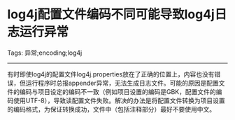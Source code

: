 # log4j配置文件编码不同可能导致log4j日志运行异常
Tags: 异常;encoding;log4j

------

有时即使log4j的配置文件log4j.properties放在了正确的位置上，内容也没有错误，但运行程序时总报appender异常，无法生成日志文件。可能的原因是配置文件的编码与项目设定的编码不一致（例如项目设置的编码是GBK，配置文件的编码使用UTF-8），导致读配置文件失败。解决的办法是将配置文件转换为项目设置的编码格式，为保证转换成功，文件中（包括注释部分）最好不要使用中文。